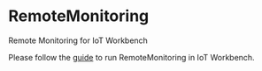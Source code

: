 # RemoteMonitoring 
Remote Monitoring for IoT Workbench

Please follow the [guide](https://github.com/IoTDevEnvExamples/RemoteMonitoringV2/blob/master/Device/Readme.md) to run RemoteMonitoring  in IoT Workbench.
